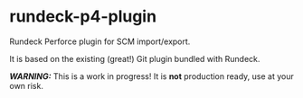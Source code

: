# rundeck-p4-plugin
Rundeck Perforce plugin for SCM import/export.

It is based on the existing (great!) Git plugin bundled with Rundeck.

***WARNING:*** This is a work in progress! It is **not** production ready, use at your own risk.
